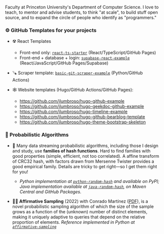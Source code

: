 <!--
**jlumbroso/jlumbroso** is a ✨ _special_ ✨ repository because its `README.md` (this file) appears on your GitHub profile.

Here are some ideas to get you started:

- 🔭 I’m currently working on ...
- 🌱 I’m currently learning ...
- 👯 I’m looking to collaborate on ...
- 🤔 I’m looking for help with ...
- 💬 Ask me about ...
- 📫 How to reach me: ...
- 😄 Pronouns: ...
- ⚡ Fun fact: ...
-->

Faculty at Princeton University's Department of Computer Science. I love to teach, to mentor and advise students, to think "at scale", to build stuff open source, and to expand the circle of people who identify as "programmers."

### ⚙️ GitHub Templates for your projects

- ☢️ React Templates

  - Front-end only: [`react-ts-starter`](https://github.com/jlumbroso/react-ts-starter) (React/TypeScript/GitHub Pages)
  - Front-end + database + login: [`supabase-react-example`](https://github.com/jlumbroso/supabase-react-example) (React/JavaScript/GitHub Pages/Supabase)

- 🪚 Scraper template: [`basic-git-scraper-example`](https://github.com/jlumbroso/basic-git-scraper-template) (Python/GitHub Actions)

- 🕸️ Website templates (Hugo/GitHub Actions/GitHub Pages):

  - https://github.com/jlumbroso/hugo-github-example
  - https://github.com/jlumbroso/hugo-geekdoc-github-example
  - https://github.com/jlumbroso/hugo-timeline-example
  - https://github.com/jlumbroso/hugo-github-bearblog-template
  - https://github.com/jlumbroso/hugo-theme-bootstrap-skeleton

### 🎲 Probabilistic Algorithms

- 🌊 Many data streaming probabilistic algorithms, including those I design and study, use **families of hash functions**. Hard to find families with good properties (simple, efficient, not too correlated). A affine transform of CRC32 hash, with factors drawn from Mersenne Twister provides a good empirical family. Details are tricky to get right—so I get them right for you!

  - _Python implementation at [`python-random-hash`](https://github.com/jlumbroso/python-random-hash) and available on PyPI; Java implementation available at [`java-random-hash`](https://github.com/jlumbroso/java-random-hash), on Maven Central and GitHub Packages._

- 🙆🏼 **Affirmative Sampling** (2022) with Conrado Martínez ([PDF](https://collaborate.princeton.edu/en/publications/affirmative-sampling-theory-and-applications)), is a novel probabilistic sampling algorithm of which the size of the sample grows as a function of the (unknown) number of distinct elements, making it uniquely adaptive to queries that depend on the relative proportion of elements. _Reference implemented in Python at [`affirmative-sampling`](https://github.com/jlumbroso/affirmative-sampling)_
